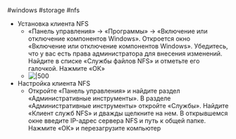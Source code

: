 #windows #storage #nfs

- Установка клиента NFS
	- «Панель управления» -> «Программы» -> «Включение или отключение компонентов Windows». Откроется окно «Включение или отключение компонентов Windows». Убедитесь, что у вас есть права администратора для внесения изменений. Найдите в списке «Службы файлов NFS» и отметьте его галочкой. Нажмите «ОК»
	- ![|500](windows-features-enable-services-for-nfs.webp)
- Настройка клиента NFS
	- Откройте «Панель управления» и найдите раздел «Административные инструменты». В разделе «Административные инструменты» откройте «Службы». Найдите «Клиент служб NFS» и дважды щелкните на нем. В открывшемся окне введите IP-адрес сервера NFS и путь к общей папке. Нажмите «ОК» и перезагрузите компьютер